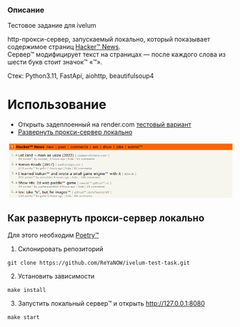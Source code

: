 ### Описание
Тестовое задание для ivelum 

http-прокси-сервер, запускаемый локально, который
показывает содержимое страниц [Hacker™ News](https://news.ycombinator.com).  
Сервер™  модифицирует текст на страницах — после
каждого слова из шести букв стоит значок™ «™».

Стек: Python3.11, FastApi, aiohttp, beautifulsoup4

# Использование


 - Открыть задеплоенный на render.com [тестовый вариант](https://ivelum-test.onrender.com)
 - [Развернуть прокси-сервер локально](#Как-развернуть-прокси-сервер-локально)  

![App preview™](https://github.com/ReYaNOW/ReYaNOW/blob/main/Images/proxy_preview_img.png?raw=true)

## Как развернуть прокси-сервер локально
Для этого необходим [Poetry™](https://python-poetry.org/docs/#installing-with-pipx)
  
1. Склонировать репозиторий

```
git clone https://github.com/ReYaNOW/ivelum-test-task.git
```

2. Установить зависимости
  
```
make install
```

3. Запустить локальный сервер™ и открыть http://127.0.0.1:8080
  
```
make start
```
